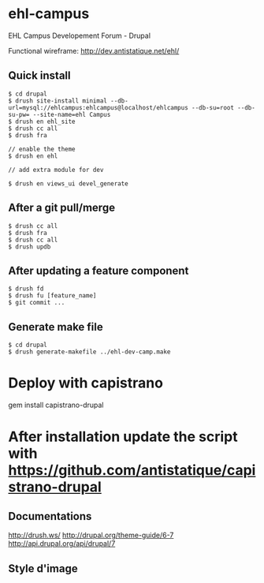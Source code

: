ehl-campus
==========

EHL Campus Developement Forum - Drupal

Functional wireframe:  http://dev.antistatique.net/ehl/

## Quick install
    $ cd drupal
    $ drush site-install minimal --db-url=mysql://ehlcampus:ehlcampus@localhost/ehlcampus --db-su=root --db-su-pw= --site-name=ehl Campus
    $ drush en ehl_site
    $ drush cc all
    $ drush fra

    // enable the theme
    $ drush en ehl

    // add extra module for dev

    $ drush en views_ui devel_generate


## After a git pull/merge
    $ drush cc all
    $ drush fra
    $ drush cc all
    $ drush updb

## After updating a feature component
    $ drush fd
    $ drush fu [feature_name]
    $ git commit ...


## Generate make file
    $ cd drupal
    $ drush generate-makefile ../ehl-dev-camp.make


# Deploy with capistrano

gem install capistrano-drupal
# After installation update the script with https://github.com/antistatique/capistrano-drupal

## Documentations

http://drush.ws/
http://drupal.org/theme-guide/6-7
http://api.drupal.org/api/drupal/7


## Style d'image

